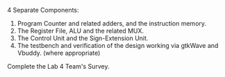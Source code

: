 4 Separate Components:
1) Program Counter and related adders, and the instruction memory.
2) The Register File, ALU and the related MUX.
3) The Control Unit and the Sign-Extension Unit.
4) The testbench and verification of the design working via gtkWave and Vbuddy. (where appropriate)

Complete the Lab 4 Team's Survey.
